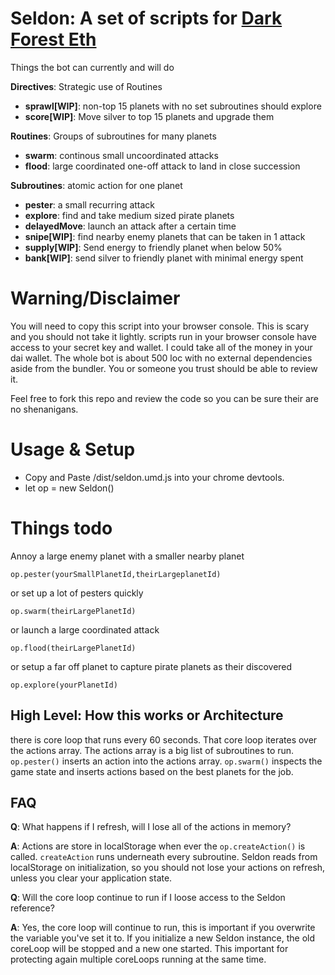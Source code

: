 # Seldon: A set of scripts for [Dark Forest Eth](https://github.com/darkforest-eth/client/)

Things the bot can currently and will do

  __Directives__: Strategic use of Routines
   - __sprawl[WIP]__: non-top 15 planets with no set subroutines should explore
   - __score[WIP]__: Move silver to top 15 planets and upgrade them 
  
  __Routines__: Groups of subroutines for many planets
 - __swarm__: continous small uncoordinated attacks
 - __flood__: large coordinated one-off attack to land in close succession
  
  __Subroutines__: atomic action for one planet 
  - __pester__: a small recurring attack
  - __explore__: find and take medium sized pirate planets
  - __delayedMove__: launch an attack after a certain time
  - __snipe[WIP]__: find nearby enemy planets that can be taken in 1 attack
  - __supply[WIP]__: Send energy to friendly planet when below 50%
  - __bank[WIP]__: send silver to friendly planet with minimal energy spent


# Warning/Disclaimer
You will need to copy this script into your browser console. This is scary and you should not take it lightly. scripts run in your browser console have access to your secret key and wallet. I could take all of the money in your dai wallet. The whole bot is about 500 loc with no external dependencies aside from the bundler. You or someone you trust should be able to review it.

Feel free to fork this repo and review the code so you can be sure their are no shenanigans. 



# Usage & Setup
- Copy and Paste /dist/seldon.umd.js into your chrome devtools. 
- let op = new Seldon()
  
# Things todo

Annoy a large enemy planet with a smaller nearby planet

`op.pester(yourSmallPlanetId,theirLargeplanetId)`
  
or set up a lot of pesters quickly

`op.swarm(theirLargePlanetId)`

or launch a large coordinated attack

`op.flood(theirLargePlanetId)`

or setup a far off planet to capture pirate planets as their discovered

`op.explore(yourPlanetId)`


## High Level: How this works or Architecture
there is core loop that runs every 60 seconds. That core loop iterates over the actions array. The actions array is a big list of subroutines to run.  `op.pester()` inserts an action into the actions array. `op.swarm()` inspects the game state and inserts actions based on the best planets for the job.

## FAQ
__Q__: What happens if I refresh, will I lose all of the actions in memory?

__A__: Actions are store in localStorage when ever the `op.createAction()` is called. `createAction` runs underneath every subroutine. Seldon reads from localStorage on initialization, so you should not lose your actions on refresh, unless you clear your application state.

__Q__: Will the core loop continue to run if I loose access to the Seldon reference? 

__A__: Yes, the core loop will continue to run, this is important if you overwrite the variable you've set it to. If you initialize a new Seldon instance, the old coreLoop will be stopped and a new one started.  This important for protecting again multiple coreLoops running at the same time. 


  









